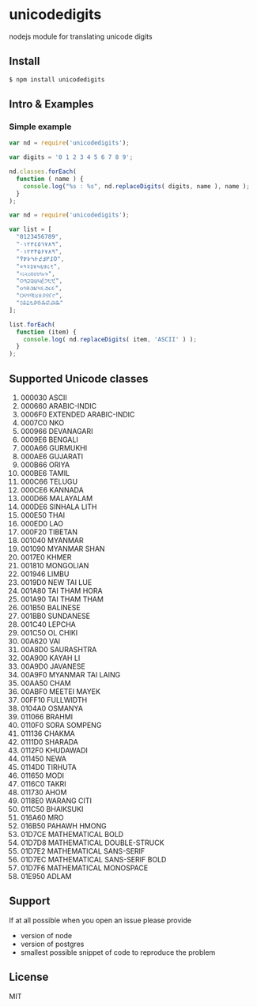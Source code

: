 # unicodedigits
nodejs module for translating unicode digits

## Install

```sh
$ npm install unicodedigits
```

## Intro & Examples

### Simple example

```js
var nd = require('unicodedigits');

var digits = '0 1 2 3 4 5 6 7 8 9';

nd.classes.forEach(
  function ( name ) {
    console.log("%s : %s", nd.replaceDigits( digits, name ), name );
  }
);

```

```js
var nd = require('unicodedigits');

var list = [
  "0123456789",
  "٠١٢٣٤٥٦٧٨٩",
  "۰۱۲۳۴۵۶۷۸۹",
  "߀߁߂߃߄߅߆߇߈߉",
  "०१२३४५६७८९",
  "০১২৩৪৫৬৭৮৯",
  "੦੧੨੩੪੫੬੭੮੯",
  "૦૧૨૩૪૫૬૭૮૯",
  "୦୧୨୩୪୫୬୭୮୯",
  "௦௧௨௩௪௫௬௭௮௯"
];

list.forEach(
  function (item) {
    console.log( nd.replaceDigits( item, 'ASCII' ) );
  }
);
```

## Supported Unicode classes

1. 000030 ASCII
2. 000660 ARABIC-INDIC
3. 0006F0 EXTENDED ARABIC-INDIC
4. 0007C0 NKO
5. 000966 DEVANAGARI
6. 0009E6 BENGALI
7. 000A66 GURMUKHI
8. 000AE6 GUJARATI
9. 000B66 ORIYA
10. 000BE6 TAMIL
11. 000C66 TELUGU
12. 000CE6 KANNADA
13. 000D66 MALAYALAM
14. 000DE6 SINHALA LITH
15. 000E50 THAI
16. 000ED0 LAO
17. 000F20 TIBETAN
18. 001040 MYANMAR
19. 001090 MYANMAR SHAN
20. 0017E0 KHMER
21. 001810 MONGOLIAN
22. 001946 LIMBU
23. 0019D0 NEW TAI LUE
24. 001A80 TAI THAM HORA
25. 001A90 TAI THAM THAM
26. 001B50 BALINESE
27. 001BB0 SUNDANESE
28. 001C40 LEPCHA
29. 001C50 OL CHIKI
30. 00A620 VAI
31. 00A8D0 SAURASHTRA
32. 00A900 KAYAH LI
33. 00A9D0 JAVANESE
34. 00A9F0 MYANMAR TAI LAING
35. 00AA50 CHAM
36. 00ABF0 MEETEI MAYEK
37. 00FF10 FULLWIDTH
38. 0104A0 OSMANYA
39. 011066 BRAHMI
40. 0110F0 SORA SOMPENG
41. 011136 CHAKMA
42. 0111D0 SHARADA
43. 0112F0 KHUDAWADI
44. 011450 NEWA
45. 0114D0 TIRHUTA
46. 011650 MODI
47. 0116C0 TAKRI
48. 011730 AHOM
49. 0118E0 WARANG CITI
50. 011C50 BHAIKSUKI
51. 016A60 MRO
52. 016B50 PAHAWH HMONG
53. 01D7CE MATHEMATICAL BOLD
54. 01D7D8 MATHEMATICAL DOUBLE-STRUCK
55. 01D7E2 MATHEMATICAL SANS-SERIF
56. 01D7EC MATHEMATICAL SANS-SERIF BOLD
57. 01D7F6 MATHEMATICAL MONOSPACE
58. 01E950 ADLAM


## Support

If at all possible when you open an issue please provide
- version of node
- version of postgres
- smallest possible snippet of code to reproduce the problem

## License

MIT

